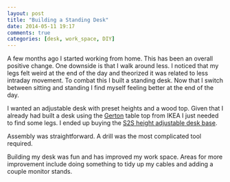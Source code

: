 ```yaml
---
layout: post
title: "Building a Standing Desk"
date: 2014-05-11 19:17
comments: true
categories: [desk, work_space, DIY]
---
```


A few months ago I started working from home. This has been an overall
positive change. One downside is that I walk around less. I noticed
that my legs felt weird at the end of the day and theorized it was
related to less intraday movement. To combat this I built a standing
desk. Now that I switch between sitting and standing I find myself
feeling better at the end of the day.


I wanted an adjustable desk with preset heights and a wood top. Given
that I already had built a desk using the
[Gerton](http://www.ikea.com/us/en/catalog/products/50106773/) table
top from IKEA I just needed to find some legs. I ended up buying the 
[S2S height adjustable desk base](http://www.ergoprise.com/s2s-height-adjustable-desk-base-new-improved/).

Assembly was straightforward. A drill was the most complicated tool
required.

Building my desk was fun and has improved my work space. Areas for
more improvement include doing something to tidy up my cables and
adding a couple monitor stands.
